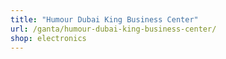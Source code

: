 ```yaml
---
title: "Humour Dubai King Business Center"
url: /ganta/humour-dubai-king-business-center/
shop: electronics
---
```

